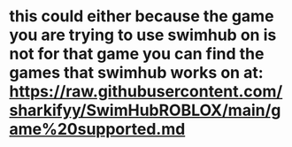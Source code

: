 # this could either because the game you are trying to use swimhub on is not for that game you can find the games that swimhub works on at:  https://raw.githubusercontent.com/sharkifyy/SwimHubROBLOX/main/game%20supported.md 

